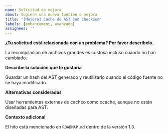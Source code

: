 ```yaml
---
name: Solicitud de mejora
about: Sugiere una nueva función o mejora
title: "[Mejora] Cache de AST con checksum"
labels: [enhancement, avanzado]
assignees: ''
---
```


**¿Tu solicitud está relacionada con un problema? Por favor descríbelo.**

La recompilación de archivos grandes es costosa incluso cuando no han cambiado.

**Describe la solución que te gustaría**

Guardar un hash del AST generado y reutilizarlo cuando el código fuente no se haya modificado.

**Alternativas consideradas**

Usar herramientas externas de cacheo como ccache, aunque no están diseñadas para AST.

**Contexto adicional**

El hito está mencionado en `ROADMAP.md` dentro de la versión 1.3.
